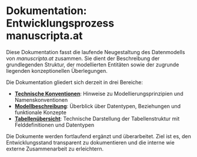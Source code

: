 # Dokumentation: Entwicklungsprozess manuscripta.at

Diese Dokumentation fasst die laufende Neugestaltung des Datenmodells von *manuscripta.at* zusammen. Sie dient der Beschreibung der grundlegenden Struktur, der modellierten Entitäten sowie der zugrunde liegenden konzeptionellen Überlegungen.

Die Dokumentation gliedert sich derzeit in drei Bereiche:

- [**Technische Konventionen**](./technische-konventionen.md): Hinweise zu Modellierungsprinzipien und Namenskonventionen
- [**Modellbeschreibung**](./datenmodellierung.md): Überblick über Datentypen, Beziehungen und funktionale Konzepte  
- [**Tabellenübersicht**](./tabellen.md): Technische Darstellung der Tabellenstruktur mit Felddefinitionen und Datentypen

Die Dokumente werden fortlaufend ergänzt und überarbeitet. Ziel ist es, den Entwicklungsstand transparent zu dokumentieren und die interne wie externe Zusammenarbeit zu erleichtern.